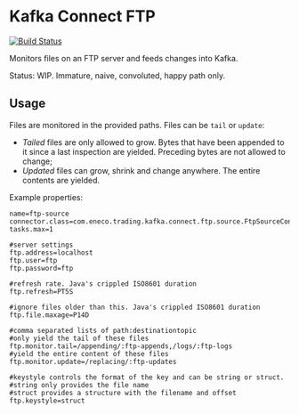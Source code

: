 Kafka Connect FTP
=================

[![Build Status](https://travis-ci.org/Eneco/kafka-connect-ftp.svg?branch=master)](https://travis-ci.org/Eneco/kafka-connect-ftp)

Monitors files on an FTP server and feeds changes into Kafka.

Status: WIP. Immature, naive, convoluted, happy path only.

Usage
-----

Files are monitored in the provided paths. Files can be `tail` or `update`:

- *Tailed* files are only allowed to grow. Bytes that have been appended to it since a last inspection are yielded. Preceding bytes are not allowed to change;
- *Updated* files can grow, shrink and change anywhere. The entire contents are yielded.

Example properties:

```
name=ftp-source
connector.class=com.eneco.trading.kafka.connect.ftp.source.FtpSourceConnector
tasks.max=1

#server settings
ftp.address=localhost
ftp.user=ftp
ftp.password=ftp

#refresh rate. Java's crippled ISO8601 duration
ftp.refresh=PT5S

#ignore files older than this. Java's crippled ISO8601 duration
ftp.file.maxage=P14D

#comma separated lists of path:destinationtopic
#only yield the tail of these files
ftp.monitor.tail=/appending/:ftp-appends,/logs/:ftp-logs
#yield the entire content of these files
ftp.monitor.update=/replacing/:ftp-updates

#keystyle controls the format of the key and can be string or struct.
#string only provides the file name
#struct provides a structure with the filename and offset
ftp.keystyle=struct

```


